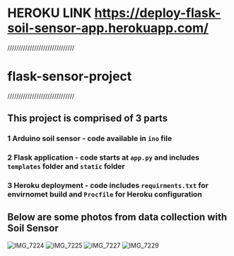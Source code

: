 # HEROKU LINK https://deploy-flask-soil-sensor-app.herokuapp.com/

//////////////////////////////
# flask-sensor-project
//////////////////////////////
## This project is comprised of 3 parts
### 1 Arduino soil sensor - code available in `ino` file
### 2 Flask application - code starts at `app.py` and includes `templates` folder and `static` folder
### 3 Heroku deployment - code includes `requirments.txt` for envirnomet build and `Procfile` for Heroku configuration

## Below are some photos from data collection with Soil Sensor

![IMG_7224](https://github.com/alinafarmanova/flask-sensor-project/assets/98233838/8ca48ed9-a922-4202-9ac0-dfffe90fb99e)
![IMG_7225](https://github.com/alinafarmanova/flask-sensor-project/assets/98233838/716368f1-a8c3-447a-bfb6-efc3b297b1bc)
![IMG_7227](https://github.com/alinafarmanova/flask-sensor-project/assets/98233838/450c3c94-dcb4-4406-867a-ea6f41fee691)
![IMG_7229](https://github.com/alinafarmanova/flask-sensor-project/assets/98233838/e9ac2fb8-0e84-447e-8421-428f5d67a7fe)
